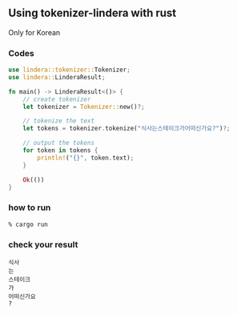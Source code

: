 ## Using tokenizer-lindera with rust

Only for Korean

### Codes
```rust
use lindera::tokenizer::Tokenizer;
use lindera::LinderaResult;

fn main() -> LinderaResult<()> {
    // create tokenizer
    let tokenizer = Tokenizer::new()?;

    // tokenize the text
    let tokens = tokenizer.tokenize("식사는스테이크가어떠신가요?")?;

    // output the tokens
    for token in tokens {
        println!("{}", token.text);
    }

    Ok(())
}
```


### how to run
```shell script
% cargo run
```

### check your result

```text
식사
는
스테이크
가
어떠신가요
?
```
